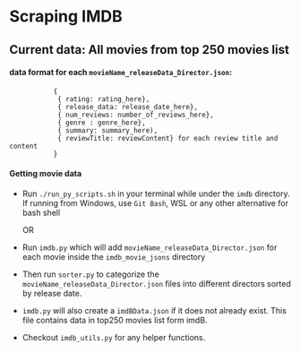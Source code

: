 
# Scraping IMDB 

## Current data: All movies from top 250 movies list

#### data format for each `movieName_releaseData_Director.json`:
               {
                { rating: rating_here},
                { release_data: release_date_here},
                { num_reviews: number_of_reviews_here},
                { genre : genre_here},
                { summary: summary_here),
                { reviewTitle: reviewContent} for each review title and content
               }


#### Getting movie data 
  - Run `./run_py_scripts.sh` in your terminal while under the `imdb` directory. If running from Windows, use `Git Bash`, WSL or any other alternative for bash shell 

    OR

  - Run `imdb.py` which will add `movieName_releaseData_Director.json` for each movie inside the `imdb_movie_jsons` directory
  - Then run `sorter.py` to categorize the `movieName_releaseData_Director.json` files into different directors sorted by release date.

  - `imdb.py` will also create a `imdBData.json` if it does not already exist. This file contains data in top250 movies list form imdB.


- Checkout `imdb_utils.py` for any helper functions.
